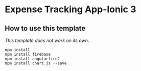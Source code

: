 
# Expense Tracking App-Ionic 3
## How to use this template

*This template does not work on its own*. 
```
npm install
npm install firebase
npm install angularfire2
npm install chart.js --save
```